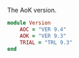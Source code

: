 The AoK version.
 
```ruby
module Version
	AOC = "VER 9.4"
	AOK = "VER 9.3"
	TRIAL = "TRL 9.3"
end
```